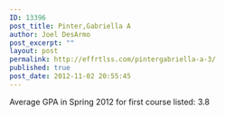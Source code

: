 ```yaml
---
ID: 13396
post_title: Pinter,Gabriella A
author: Joel DesArmo
post_excerpt: ""
layout: post
permalink: http://effrtlss.com/pintergabriella-a-3/
published: true
post_date: 2012-11-02 20:55:45
---
```

<p>Average GPA in Spring 2012 for first course listed: 3.8</p>